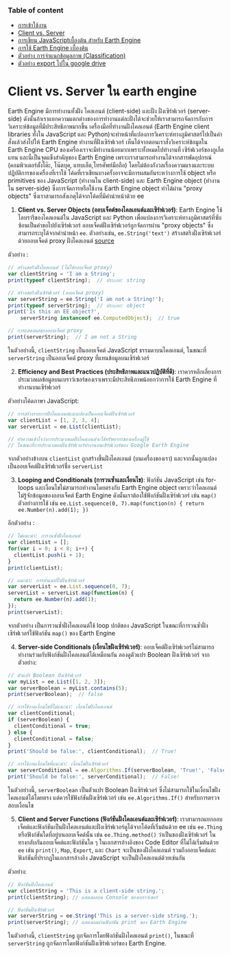 ### Table of content
* [การเข้าใช้งาน](./README.md)
* [Client vs. Server](./0_client_vs_server.md)
* [การเขียน JavaScriptเบื้องต้น สำหรับ Earth Engine](./1_JavaScript.md)
* [การใช้ Earth Engine เบื้องต้น](./2_GEE_basic.md)
* [ตัวอย่าง การจำแนกข้อมูลภาพ (Classification)](./3_Classification.md)
* [ตัวอย่าง export ไปใน google drive](./4_export.md)


### 
# Client vs. Server ใน earth engine
Earth Engine มีการทำงานทั้งฝั่ง ไคลเอนต์ (client-side) และฝั่ง ฝั่งเซิร์ฟเวอร์ (server-side) ดังนั้นถ้าเราแยกความแตกต่างของการทำงานแต่ละฝั่งได้จะช่วยให้เราสามารถจัดการกับการวิเคราะห์ข้อมูลที่มีประสิทธิภาพมากขึ้น เครื่องมือที่ทำงานฝั่งไคลเอนต์ (Earth Engine client libraries ทั้งใน JavaScript และ Python)จะทำหน้าที่แปลงการวิเคราะห์ทางภูมิศาสตร์ไปเป็นคำสั่งแล้วส่งไปให้ Earth Engine ทำงานที่ฝั่งเซิร์ฟเวอร์ เห็นได้จากตอนเราสั่งวิเคราะห์ข้อมูลใน Earth Engine CPU ของเครื่องเราจะมีทำงานน้อยมากเพราะทั้งหมดไปทำงานที่ เซิร์ฟเวอร์ของกูเกิ้ลแทน และนี้เป็นจุดแข็งสำคัญของ Earth Engine เพราะเราสามารถทำงานได้จากสารพัดอุปกรณ์ (คอมพิวเตอร์ตั้งโต๊ะ, โน๊ตบุค, แทบเล็ต,​โทรศัพท์มือถือ) โดยไม่ต้องกังวลเรื่องความแรงและระบบปฏิบัติการของเครื่องที่เราใช้  โค้ดที่เราเขียนบางครั้งอาจจะมีการผสมกันระหว่างการใช้ object หรือ primitives ของ JavaScript (ทำงานใน client-side) และ Earth Engine object (ทำงานใน server-side) ซึ่งการจัดการหรือใช้งาน Earth Engine object ทำได้ผ่าน "proxy objects" ซึ่งเราสามารถสังเกตุได้จากโค้ดที่มีคำนำหน้าด้วย ee

1. **Client vs. Server Objects (ออบเจ็คต์ของไคลเอนต์และเซิร์ฟเวอร์)**: Earth Engine ใช้ไลบรารีของไคลเอนต์ใน JavaScript และ Python เพื่อแปลงการวิเคราะห์ทางภูมิศาสตร์ที่ซับซ้อนเป็นคำขอไปยังเซิร์ฟเวอร์ ออบเจ็คต์ฝั่งเซิร์ฟเวอร์ถูกจัดการผ่าน "proxy objects" ซึ่งสามารถระบุได้จากคำนำหน้า `ee`. ตัวอย่างเช่น, `ee.String('text')` สร้างสตริงฝั่งเซิร์ฟเวอร์ด้วยออบเจ็คต์ proxy ฝั่งไคลเอนต์ [source](https://developers.google.com/earth-engine/guides/client_server)

ตัวอย่าง :
```javascript
// สร้างสตริงฝั่งไคลเอนต์ (ไม่ใช่ออบเจ็คต์ proxy)
var clientString = 'I am a String';
print(typeof clientString);  // ประเภท: string

// สร้างสตริงฝั่งเซิร์ฟเวอร์ (ออบเจ็คต์ proxy)
var serverString = ee.String('I am not a String!');
print(typeof serverString);  // ประเภท: object
print('Is this an EE object?',
    serverString instanceof ee.ComputedObject);  // true

// การแสดงผลของออบเจ็คต์ proxy
print(serverString);  // I am not a String
```
ในตัวอย่างนี้, `clientString` เป็นออบเจ็คต์ JavaScript ธรรมดาบนไคลเอนต์, ในขณะที่ `serverString` เป็นออบเจ็คต์ proxy ที่แทนข้อมูลบนเซิร์ฟเวอร์

2. **Efficiency and Best Practices (ประสิทธิภาพและแนวปฏิบัติที่ดี)**: เราควรหลีกเลี่ยงการประมวลผลข้อมูลบนเบราว์เซอร์ของเราเพราะมีประสิทธิภาพน้อยกว่าการใช้ Earth Engine ที่ทำงานบนเซิร์ฟเวอร์ 

ตัวอย่างโค้ดภาษา JavaScript:
```javascript
// การสร้างรายการฝั่งไคลเอนต์และแปลงเป็นออบเจ็คต์ฝั่งเซิร์ฟเวอร์
var clientList = [1, 2, 3, 4];
var serverList = ee.List(clientList);

// ทำความเข้าใจว่าการประมวลผลฝั่งไคลเอนต์จะใช้ทรัพยากรของเครื่องผู้ใช้
// ในขณะที่การประมวลผลฝั่งเซิร์ฟเวอร์ทำงานบนเซิร์ฟเวอร์ของ Google Earth Engine
```
จากตัวอย่างข้างบน `clientList` ถูกสร้างขึ้นฝั่งไคลเอนต์ (บนเครื่องของเรา) และจากนั้นถูกแปลงเป็นออบเจ็คต์ฝั่งเซิร์ฟเวอร์ชื่อ `serverList` 

3. **Looping and Conditionals (การวนซ้ำและเงื่อนไข)**: ฟังก์ชัน JavaScript เช่น for-loops และเงื่อนไขไม่สามารถทำงานโดยตรงกับ Earth Engine object เพราะว่าไคลเอนต์ไม่รู้จักข้อมูลของออบเจ็คต์ Earth Engine ดังนั้นเราต้องใช้ฟังก์ชันฝั่งเซิร์ฟเวอร์ เช่น `map()` ตัวอย่างการใช้ เช่น `ee.List.sequence(0, 7).map(function(n) { return ee.Number(n).add(1); })`

อีกตัวอย่าง :
```javascript
// ไม่แนะนำ: การวนซ้ำฝั่งไคลเอนต์
var clientList = [];
for(var i = 0; i < 8; i++) {
  clientList.push(i + 1);
}
print(clientList);

// แนะนำ: การทำแมปปิ้งฝั่งเซิร์ฟเวอร์
var serverList = ee.List.sequence(0, 7);
serverList = serverList.map(function(n) {
  return ee.Number(n).add(1);
});
print(serverList);
```
จากตัวอย่าง เป็นการวนซ้ำฝั่งไคลเอนต์ใช้ loop ปกติของ JavaScript ในขณะที่การวนซ้ำฝั่งเซิร์ฟเวอร์ใช้ฟังก์ชัน `map()` ของ Earth Engine

4. **Server-side Conditionals (เงื่อนไขฝั่งเซิร์ฟเวอร์)**: ออบเจ็คต์ฝั่งเซิร์ฟเวอร์ไม่สามารถทำงานร่วมกับฟังก์ชันฝั่งไคลเอนต์ได้เหมือนกัน ลองดูตัวแปร Boolean ฝั่งเซิร์ฟเวอร์ จากตัวอย่าง:
```javascript
// ตัวแปร Boolean ฝั่งเซิร์ฟเวอร์
var myList = ee.List([1, 2, 3]);
var serverBoolean = myList.contains(5);
print(serverBoolean);  // false

// การใช้งานเงื่อนไขที่ไม่แนะนำ: เงื่อนไขฝั่งไคลเอนต์
var clientConditional;
if (serverBoolean) {
  clientConditional = true;
} else {
  clientConditional = false;
}
print('Should be false:', clientConditional);  // True!

// การใช้งานเงื่อนไขที่แนะนำ: เงื่อนไขฝั่งเซิร์ฟเวอร์
var serverConditional = ee.Algorithms.If(serverBoolean, 'True!', 'False!');
print('Should be false:', serverConditional);  // False!
```
ในตัวอย่างนี้, `serverBoolean` เป็นตัวแปร Boolean ฝั่งเซิร์ฟเวอร์ ซึ่งไม่สามารถใช้ในเงื่อนไขฝั่งไคลเอนต์ได้โดยตรง แต่ควรใช้ฟังก์ชันฝั่งเซิร์ฟเวอร์ เช่น `ee.Algorithms.If()` สำหรับการตรวจสอบเงื่อนไข

5. **Client and Server Functions (ฟังก์ชันฝั่งไคลเอนต์และเซิร์ฟเวอร์)**: เราสามารถแยกออบเจ็คต์และฟังก์ชันเป็นฝั่งไคลเอนต์และฝั่งเซิร์ฟเวอร์ดูได้จากโค้ดที่เริ่มต้นด้วย ee เช่น `ee.Thing` หรือฟังก์ชันใดที่อยู่บนออบเจ็คต์นั้น เช่น `ee.Thing.method()` ว่าเป็นของฝั่งเซิร์ฟเวอร์ ในทางกลับกันออบเจ็คต์และฟังก์ชันใด ๆ ในเอกสารอ้างอิงของ Code Editor ที่ไม่ได้เริ่มต้นด้วย `ee` เช่น `print()`, `Map`, `Export`, และ `Chart` จะเป็นของฝั่งไคลเอนต์ รวมถึงออบเจ็คต์และฟังก์ชันที่ปรากฏในเอกสารอ้างอิง JavaScript จะเป็นฝั่งไคลเอนต์ด้วยเช่นกัน

ตัวอย่าง:
```javascript
// ฟังก์ชันฝั่งไคลเอนต์
var clientString = 'This is a client-side string.';
print(clientString); // แสดงผลบน Console ของเบราว์เซอร์

// ฟังก์ชันฝั่งเซิร์ฟเวอร์
var serverString = ee.String('This is a server-side string.');
print(serverString); // แสดงผลผ่านฟังก์ชัน print ของ Earth Engine
```
ในตัวอย่างนี้, `clientString` ถูกจัดการโดยฟังก์ชันฝั่งไคลเอนต์ `print()`, ในขณะที่ `serverString` ถูกจัดการโดยฟังก์ชันฝั่งเซิร์ฟเวอร์ของ Earth Engine.